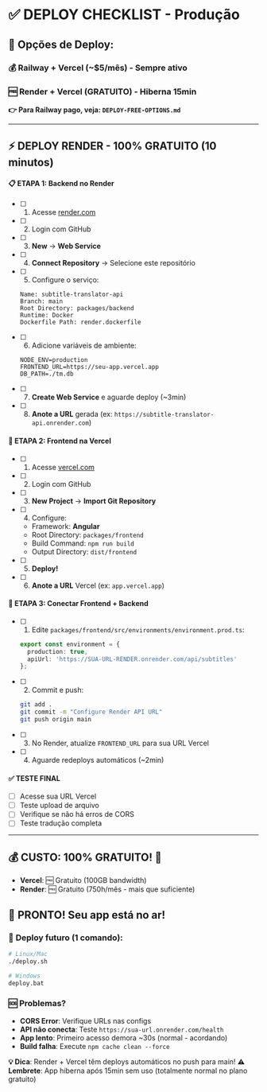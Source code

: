 # ✅ DEPLOY CHECKLIST - Produção

## 🎯 Opções de Deploy:

### 💰 **Railway + Vercel** (~$5/mês) - Sempre ativo  
### 🆓 **Render + Vercel** (GRATUITO) - Hiberna 15min

**👉 Para Railway pago, veja: `DEPLOY-FREE-OPTIONS.md`**

---

## ⚡ DEPLOY RENDER - 100% GRATUITO (10 minutos)

#### 📋 **ETAPA 1: Backend no Render**
- [ ] 1. Acesse [render.com](https://render.com)
- [ ] 2. Login com GitHub  
- [ ] 3. **New** → **Web Service**
- [ ] 4. **Connect Repository** → Selecione este repositório
- [ ] 5. Configure o serviço:
  ```
  Name: subtitle-translator-api
  Branch: main
  Root Directory: packages/backend  
  Runtime: Docker
  Dockerfile Path: render.dockerfile
  ```
- [ ] 6. Adicione variáveis de ambiente:
  ```
  NODE_ENV=production
  FRONTEND_URL=https://seu-app.vercel.app
  DB_PATH=./tm.db
  ```
- [ ] 7. **Create Web Service** e aguarde deploy (~3min)
- [ ] 8. **Anote a URL** gerada (ex: `https://subtitle-translator-api.onrender.com`)

#### 🎨 **ETAPA 2: Frontend na Vercel**  
- [ ] 1. Acesse [vercel.com](https://vercel.com)
- [ ] 2. Login com GitHub
- [ ] 3. **New Project** → **Import Git Repository**
- [ ] 4. Configure:
  - Framework: **Angular**
  - Root Directory: `packages/frontend`
  - Build Command: `npm run build`
  - Output Directory: `dist/frontend`
- [ ] 5. **Deploy!**
- [ ] 6. **Anote a URL** Vercel (ex: `app.vercel.app`)

#### 🔗 **ETAPA 3: Conectar Frontend + Backend**
- [ ] 1. Edite `packages/frontend/src/environments/environment.prod.ts`:
  ```typescript
  export const environment = {
    production: true,
    apiUrl: 'https://SUA-URL-RENDER.onrender.com/api/subtitles'
  };
  ```
- [ ] 2. Commit e push:
  ```bash
  git add .
  git commit -m "Configure Render API URL"
  git push origin main
  ```
- [ ] 3. No Render, atualize `FRONTEND_URL` para sua URL Vercel
- [ ] 4. Aguarde redeploys automáticos (~2min)

#### ✅ **TESTE FINAL**
- [ ] Acesse sua URL Vercel
- [ ] Teste upload de arquivo
- [ ] Verifique se não há erros de CORS
- [ ] Teste tradução completa

---

## 💰 **CUSTO: 100% GRATUITO! 🎉**
- **Vercel**: 🆓 Gratuito (100GB bandwidth)
- **Render**: 🆓 Gratuito (750h/mês - mais que suficiente)

## 🎉 **PRONTO! Seu app está no ar!**

### 🔧 **Deploy futuro (1 comando)**:
```bash
# Linux/Mac
./deploy.sh

# Windows  
deploy.bat
```

### 🆘 **Problemas?**
- **CORS Error**: Verifique URLs nas configs
- **API não conecta**: Teste `https://sua-url.onrender.com/health`
- **App lento**: Primeiro acesso demora ~30s (normal - acordando)
- **Build falha**: Execute `npm cache clean --force`

**💡 Dica**: Render + Vercel têm deploys automáticos no push para main!
**⚠️ Lembrete**: App hiberna após 15min sem uso (totalmente normal no plano gratuito)
